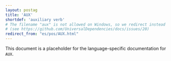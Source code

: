 ```yaml
---
layout: postag
title: 'AUX'
shortdef: 'auxiliary verb'
# The filename "aux" is not allowed on Windows, so we redirect instead
# (see https://github.com/UniversalDependencies/docs/issues/20)
redirect_from: "es/pos/AUX.html"
---
```


This document is a placeholder for the language-specific documentation
for `AUX`.
